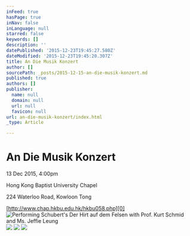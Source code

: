 ```yaml
---
inFeed: true
hasPage: true
inNav: false
inLanguage: null
starred: false
keywords: []
description: ''
datePublished: '2015-12-23T19:45:27.580Z'
dateModified: '2015-12-23T19:45:20.307Z'
title: An Die Musik Konzert
author: []
sourcePath: _posts/2015-12-15-an-die-musik-konzert.md
published: true
authors: []
publisher:
  name: null
  domain: null
  url: null
  favicon: null
url: an-die-musik-konzert/index.html
_type: Article

---
```

# An Die Musik Konzert

13 Dec 2015, 4:00pm

Hong Kong Baptist University Chapel

224 Waterloo Road, Kowloon Tong

[http://www.chap.hkbu.edu.hk/hkbu058.php][0]
![Performing Schubert's Der Hirt auf dem Felsen with Prof. Kurt Schmid and Ms. Jeffie Leung](https://s3-us-west-2.amazonaws.com/the-grid-img/p/d1a492110e61dedb94ab435e9f3edfbd26ee2649.jpg)
![](https://s3-us-west-2.amazonaws.com/the-grid-img/p/c6a4bd6c5df2c462fb5320bd1448dff3d979ada7.jpg)
![](https://s3-us-west-2.amazonaws.com/the-grid-img/p/74cc387c0b49b7e4aa0c0272e9c5c855f56e2a58.jpg)
![](https://s3-us-west-2.amazonaws.com/the-grid-img/p/4f8c66f2af8a47751835918da20c7ad175f1bd63.jpg)

[0]: http://www.chap.hkbu.edu.hk/hkbu058.php